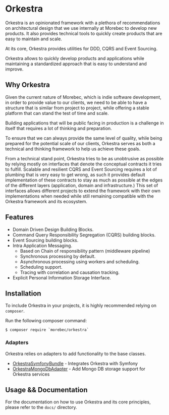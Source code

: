 # Orkestra
Orkestra is an opinionated framework with a plethora of recommendations on architectural design
that we use internally at Morebec to develop new products. It also provides technical tools to quickly create
products that are easy to maintain and scale.

At its core, Orkestra provides utilities for DDD, CQRS and Event Sourcing.

Orkestra allows to quickly develop products and applications while maintaining
a standardized approach that is easy to understand and improve.

## Why Orkestra
Given the current nature of Morebec, which is indie software development, in order to provide value
to our clients, we need to be able to have a structure that is similar from project to project, while offering
a stable platform that can stand the test of time and scale.

Building applications that will be public facing in production is a challenge in itself that requires
a lot of thinking and preparation.

To ensure that we can always provide the same level of quality, while being prepared for the potential scale
of our clients, Orkestra serves as both a technical and thinking framework
to help us achieve these goals.


From a technical stand point, Orkestra tries to be as unobtrusive as possible by relying mostly
on interfaces that denote the conceptual contracts it tries to fulfill. 
Scalable and resilient CQRS and Event Sourcing requires a lot of plumbing that is very easy to get wrong, 
as such it provides default implementation of these contracts to stay as much as possible at the edges of the
different layers (application, domain and infrastructure.)
This set of interfaces allows different projects to extend the framework with 
their own implementations when needed while still remaining compatible with the Orkestra framework and 
its ecosystem.

## Features
- Domain Driven Design Building Blocks.
- Command Query Responsibility Segregation (CQRS) building blocks.
- Event Sourcing building blocks.
- Intra Application Messaging.
    - Based on Chain of responsibility pattern (middleware pipeline)
    - Synchronous processing by default. 
    - Asynchronous processing using workers and scheduling. 
    - Scheduling support.
    - Tracing with correlation and causation tracking.
- Explicit Personal Information Storage Interface.

## Installation
To include Orkestra in your projects, it is highly recommended relying on `composer`.

Run the following composer command:
```shell script
$ composer require `morebec/orkestra`
```

### Adapters
Orkestra relies on adapters to add functionality to the base classes.
- [OrkestraSymfonyBundle](https://github.com/Morebec/OrkestraSymfonyBundle) - Integrates Orkestra with Symfony
- [OrkestraMongoDbAdapter](https://github.com/Morebec/OrkestraMongoDbAdatper) - Add Mongo DB storage support for Orkestra services 

## Usage && Documentation
For the documentation on how to use Orkestra and its core principles, please refer to the `docs/` directory.
